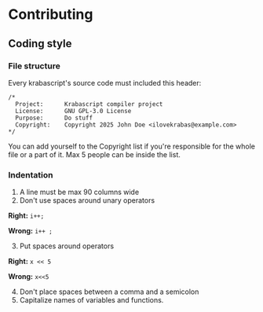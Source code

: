 # Contributing
## Coding style

### File structure
Every krabascript's source code must included this header:

```
/*
  Project:      Krabascript compiler project
  License:      GNU GPL-3.0 License
  Purpose:      Do stuff
  Copyright:    Copyright 2025 John Doe <ilovekrabas@example.com>
*/
```

You can add yourself to the Copyright list if you're responsible for the whole file or a part of it. Max 5 people can be inside the list.

### Indentation

1. A line must be max 90 columns wide
2. Don't use spaces around unary operators

**Right:**
```i++;```

**Wrong:**
```i++ ;```

3. Put spaces around operators

**Right:**
```x << 5```

**Wrong:**
```x<<5```

4. Don't place spaces between a comma and a semicolon
5. Capitalize names of variables and functions.